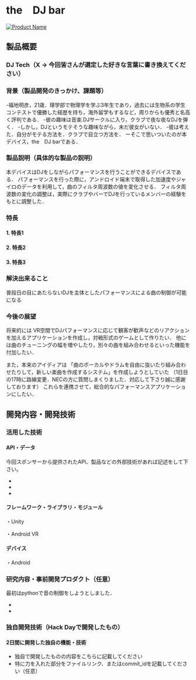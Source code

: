 # the　DJ bar

[![Product Name](https://raw.github.com/GabLeRoux/WebMole/master/ressources/WebMole_Youtube_Video.png)](https://www.youtube.com/channel/UC4PtjOfZTbVp9DwtJv82Lzg)

## 製品概要
### DJ Tech（X → 今回皆さんが選定した好きな言葉に書き換えてください）

### 背景（製品開発のきっかけ、課題等）
-福地明彦，21歳．理学部で物理学を学ぶ3年生であり，過去には生物系の学生コンテストで優勝した経歴を持ち，海外留学もするなど，周りからも優秀と名高く評判である．
-彼の趣味は音楽.DJサークルに入り，クラブで夜な夜なDJを弾く．
-しかし，DJというモテそうな趣味ながら，未だ彼女がいない．
-彼は考えた．自分がモテる方法を．クラブで目立つ方法を．
ーそこで思いついたのが本デバイス，the　DJ barである．

### 製品説明（具体的な製品の説明）

本デバイスはDJをしながらパフォーマンスを行うことができるデバイスである．
パフォーマンスを行った際に，アンドロイド端末で取得した加速度やジャイロのデータを利用して，曲のフィルタ周波数の値を変化させる．
フィルタ周波数の変化の調整は，実際にクラブやバーでDJを行っているメンバーの経験をもとに調整した．




### 特長

#### 1. 特長1

#### 2. 特長2

#### 3. 特長3

### 解決出来ること
普段日の目にあたらないDJを主体としたパフォーマンスによる曲の制御が可能になる

### 今後の展望
将来的には
VR空間でDJパフォーマンスに応じて観客が歓声などのリアクションを加えるアプリケーションを作成し，対戦形式のゲームとして作りたい．
他には曲のチューニングの幅を増やしたり，別々の曲を組み合わせるといった機能を付加したい．

また，本来のアイディアは
「曲のポーカルやドラムを自由に抜いたり組み合わせたりして，新しい楽曲を作成するシステム」を作成しようとしていた
（1日目の17時に路線変更．NECの方に質問しまくりました．対応して下さり誠に感謝しております）
これらを連携させて，総合的なパフォーマンスアプリケーションにしたい．


## 開発内容・開発技術
### 活用した技術
#### API・データ
今回スポンサーから提供されたAPI、製品などの外部技術があれば記述をして下さい。

* 
* 
* 

#### フレームワーク・ライブラリ・モジュール
・Unity

・Android VR

#### デバイス
・Android

### 研究内容・事前開発プロダクト（任意）
最初はpythonで音の制御をしようとしました．

* 
* 


### 独自開発技術（Hack Dayで開発したもの）
#### 2日間に開発した独自の機能・技術
* 独自で開発したものの内容をこちらに記載してください
* 特に力を入れた部分をファイルリンク、またはcommit_idを記載してください（任意）

